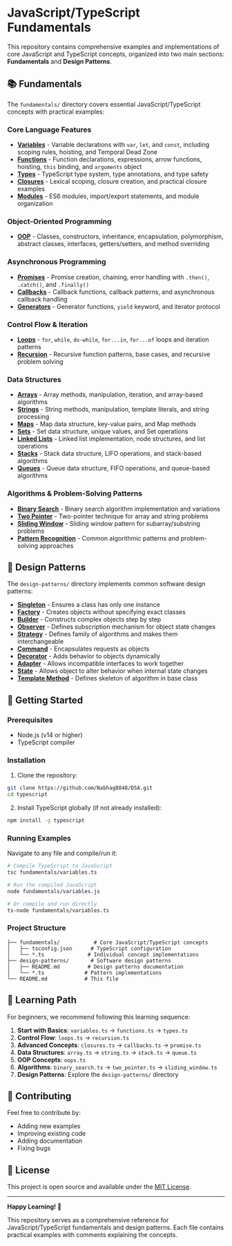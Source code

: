 # JavaScript/TypeScript Fundamentals

This repository contains comprehensive examples and implementations of core JavaScript and TypeScript concepts, organized into two main sections: **Fundamentals** and **Design Patterns**.

## 📚 Fundamentals

The `fundamentals/` directory covers essential JavaScript/TypeScript concepts with practical examples:

### Core Language Features

- **[Variables](fundamentals/variables.ts)** - Variable declarations with `var`, `let`, and `const`, including scoping rules, hoisting, and Temporal Dead Zone
- **[Functions](fundamentals/functions.ts)** - Function declarations, expressions, arrow functions, hoisting, `this` binding, and `arguments` object
- **[Types](fundamentals/types.ts)** - TypeScript type system, type annotations, and type safety
- **[Closures](fundamentals/closures.ts)** - Lexical scoping, closure creation, and practical closure examples
- **[Modules](fundamentals/modules.ts)** - ES6 modules, import/export statements, and module organization

### Object-Oriented Programming

- **[OOP](fundamentals/oops.ts)** - Classes, constructors, inheritance, encapsulation, polymorphism, abstract classes, interfaces, getters/setters, and method overriding

### Asynchronous Programming

- **[Promises](fundamentals/promise.ts)** - Promise creation, chaining, error handling with `.then()`, `.catch()`, and `.finally()`
- **[Callbacks](fundamentals/callback.ts)** - Callback functions, callback patterns, and asynchronous callback handling
- **[Generators](fundamentals/generators.ts)** - Generator functions, `yield` keyword, and iterator protocol

### Control Flow & Iteration

- **[Loops](fundamentals/loops.ts)** - `for`, `while`, `do-while`, `for...in`, `for...of` loops and iteration patterns
- **[Recursion](fundamentals/recursion.ts)** - Recursive function patterns, base cases, and recursive problem solving

### Data Structures

- **[Arrays](fundamentals/array.ts)** - Array methods, manipulation, iteration, and array-based algorithms
- **[Strings](fundamentals/string.ts)** - String methods, manipulation, template literals, and string processing
- **[Maps](fundamentals/map.ts)** - Map data structure, key-value pairs, and Map methods
- **[Sets](fundamentals/set.ts)** - Set data structure, unique values, and Set operations
- **[Linked Lists](fundamentals/linkedlist.ts)** - Linked list implementation, node structures, and list operations
- **[Stacks](fundamentals/stack.ts)** - Stack data structure, LIFO operations, and stack-based algorithms
- **[Queues](fundamentals/queue.ts)** - Queue data structure, FIFO operations, and queue-based algorithms

### Algorithms & Problem-Solving Patterns

- **[Binary Search](fundamentals/binary_search.ts)** - Binary search algorithm implementation and variations
- **[Two Pointer](fundamentals/two_pointer.ts)** - Two-pointer technique for array and string problems
- **[Sliding Window](fundamentals/sliding_window.ts)** - Sliding window pattern for subarray/substring problems
- **[Pattern Recognition](fundamentals/pattern_recognition.ts)** - Common algorithmic patterns and problem-solving approaches

## 🎨 Design Patterns

The `design-patterns/` directory implements common software design patterns:

- **[Singleton](design-patterns/singleton.ts)** - Ensures a class has only one instance
- **[Factory](design-patterns/factory.ts)** - Creates objects without specifying exact classes
- **[Builder](design-patterns/builder.ts)** - Constructs complex objects step by step
- **[Observer](design-patterns/observer.ts)** - Defines subscription mechanism for object state changes
- **[Strategy](design-patterns/strategy.ts)** - Defines family of algorithms and makes them interchangeable
- **[Command](design-patterns/command.ts)** - Encapsulates requests as objects
- **[Decorator](design-patterns/decorator.ts)** - Adds behavior to objects dynamically
- **[Adapter](design-patterns/adapter.ts)** - Allows incompatible interfaces to work together
- **[State](design-patterns/state.ts)** - Allows object to alter behavior when internal state changes
- **[Template Method](design-patterns/template.ts)** - Defines skeleton of algorithm in base class

## 🚀 Getting Started

### Prerequisites

- Node.js (v14 or higher)
- TypeScript compiler

### Installation

1. Clone the repository:
```bash
git clone https://github.com/Nabhag8848/DSA.git
cd typescript
```

2. Install TypeScript globally (if not already installed):
```bash
npm install -g typescript
```

### Running Examples

Navigate to any file and compile/run it:

```bash
# Compile TypeScript to JavaScript
tsc fundamentals/variables.ts

# Run the compiled JavaScript
node fundamentals/variables.js

# Or compile and run directly
ts-node fundamentals/variables.ts
```

### Project Structure

```
├── fundamentals/           # Core JavaScript/TypeScript concepts
│   ├── tsconfig.json      # TypeScript configuration
│   └── *.ts              # Individual concept implementations
├── design-patterns/       # Software design patterns
│   ├── README.md         # Design patterns documentation
│   └── *.ts             # Pattern implementations
└── README.md            # This file
```

## 📖 Learning Path

For beginners, we recommend following this learning sequence:

1. **Start with Basics**: `variables.ts` → `functions.ts` → `types.ts`
2. **Control Flow**: `loops.ts` → `recursion.ts`
3. **Advanced Concepts**: `closures.ts` → `callbacks.ts` → `promise.ts`
4. **Data Structures**: `array.ts` → `string.ts` → `stack.ts` → `queue.ts`
5. **OOP Concepts**: `oops.ts`
6. **Algorithms**: `binary_search.ts` → `two_pointer.ts` → `sliding_window.ts`
7. **Design Patterns**: Explore the `design-patterns/` directory

## 🤝 Contributing

Feel free to contribute by:
- Adding new examples
- Improving existing code
- Adding documentation
- Fixing bugs

## 📝 License

This project is open source and available under the [MIT License](LICENSE).

---

**Happy Learning! 🎉**

This repository serves as a comprehensive reference for JavaScript/TypeScript fundamentals and design patterns. Each file contains practical examples with comments explaining the concepts.
